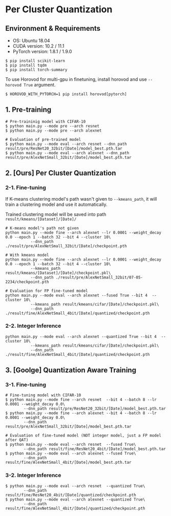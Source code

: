 # Per Cluster Quantization

## Environment & Requirements

- OS: Ubuntu 18.04
- CUDA version: 10.2 / 11.1
- PyTorch version: 1.8.1 / 1.9.0

```
$ pip install scikit-learn
$ pip install tqdm
$ pip install torch-summary
```

To use Horovod for multi-gpu in finetuning, install horovod and use `--horovod True` argument.

`$ HOROVOD_WITH_PYTORCH=1 pip install horovod[pytorch]`

## 1. Pre-training

```
# Pre-traininig model with CIFAR-10
$ python main.py --mode pre --arch resnet
$ python main.py --mode pre --arch alexnet

# Evaluation of pre-trained model
$ python main.py --mode eval --arch resnet --dnn_path result/pre/ResNet20_32bit/[Date]/model_best.pth.tar
$ python main.py --mode eval --arch alexnet --dnn_path result/pre/AlexNetSmall_32bit/[Date]/model_best.pth.tar
```

## 2. [Ours] Per Cluster Quantization

### 2-1. Fine-tuning

If K-means clustering model's path wasn't given to `--kmeans_path`, it will train a clustering model and use it automatically.

Trained clustering model will be saved into path `result/kmeans/[Dataset]/[Date]/`

```
# K-means model's path not given
python main.py --mode fine --arch alexnet --lr 0.0001 --weight_decay 0.0 --epoch 1 --batch 32 --bit 4 --cluster 10\
           --dnn_path ./result/pre/AlexNetSmall_32bit/[Date]/checkpoint.pth

# With kmeans model
python main.py --mode fine --arch alexnet --lr 0.0001 --weight_decay 0.0 --epoch 1 --batch 32 --bit 4 --cluster 10\
           --kmeans_path result/kmeans/[Dataset]/[Date]/checkpoint.pkl\
           --dnn_path ./result/pre/AlexNetSmall_32bit/07-05-2234/checkpoint.pth

# Evaluation for FP fine-tuned model
python main.py --mode eval --arch alexnet --fused True --bit 4  --cluster 10\
           --kmeans_path result/kmeans/cifar/[Date]/checkpoint.pkl\
           --dnn_path ./result/fine/AlexNetSmall_4bit/[Date]/quantized/checkpoint.pth
```

### 2-2. Integer Inference

```
python main.py --mode eval --arch alexnet --quantized True --bit 4  --cluster 10\
           --kmeans_path result/kmeans/cifar/[Date]/checkpoint.pkl\
           --dnn_path ./result/fine/AlexNetSmall_4bit/[Date]/quantized/checkpoint.pth

```

## 3. [Goolge] Quantization Aware Training

### 3-1. Fine-tuning

```
# Fine-tuning model with CIFAR-10
$ python main.py --mode fine --arch resnet  --bit 4 --batch 8 --lr 0.0001 --weight_decay 0.0\
        --dnn_path result/pre/ResNet20_32bit/[Date]/model_best.pth.tar
$ python main.py --mode fine --arch alexnet --bit 4 --batch 8 --lr 0.0001 --weight_decay 0.0\
        --dnn_path result/pre/AlexNetSmall_32bit/[Date]/model_best.pth.tar

# Evaluation of fine-tuned model (NOT integer model, just a FP model after QAT)
$ python main.py --mode eval --arch resnet  --fused True\
        --dnn_path result/fine/ResNet20_4bit/[Date]/model_best.pth.tar
$ python main.py --mode eval --arch alexnet --fused True\
        --dnn_path result/fine/AlexNetSmall_4bit/[Date]/model_best.pth.tar
```

### 3-2. Integer Inference

```
$ python main.py --mode eval --arch resnet  --quantized True\
        --dnn_path result/fine/ResNet20_4bit/[Date]/quantized/checkpoint.pth
$ python main.py --mode eval --arch alexnet --quantized True\
        --dnn_path result/fine/AlexNetSmall_4bit/[Date]/quantized/checkpoint.pth
```

